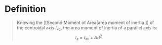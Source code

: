 # Definition

> Knowing the [[Second Moment of Area|area moment of inertia ]] of the centroidal axis $I_{xc}$, the area moment of inertia of a parallel axis is:
>$$
I_x = I_{xc}+Ad^2
$$